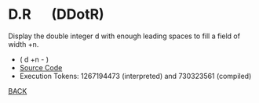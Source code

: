 # D.R &emsp; (DDotR)
Display the double integer d with enough leading spaces to fill a field of width +n.
* ( d +n - )
* [Source Code](../words/double/DDotR.cs)
* Execution Tokens: 1267194473 (interpreted) and 730323561 (compiled)


[BACK](builtins.md#DDotR)
